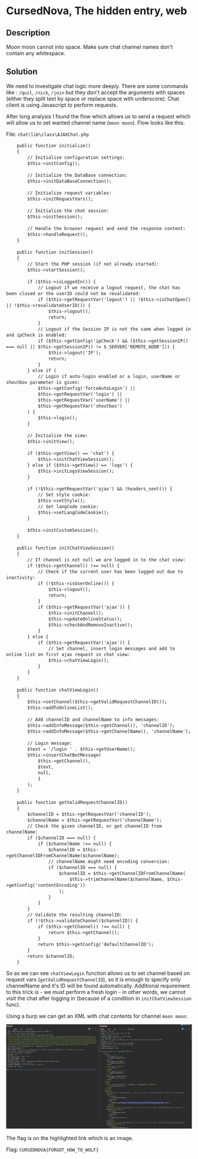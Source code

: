 # CursedNova, The hidden entry, web 

## Description

Moon moon cannot into space. Make sure chat channel names don't contain any whitespace.

## Solution

We need to investigate chat logic more deeply. There are some commands like : `/quit`, `/nick`, `/join` but they don't accept the arguments with spaces (either they split text by space or replace space with underscore).
Chat client is using Javascript to perform requests. 

After long analysis I found the flow which allows us to send a request which will allow us to set wanted channel name (`moon moon`). Flow looks like this:

File: `chat\lib\class\AJAXChat.php`
```
    public function initialize()
    {
        // Initialize configuration settings:
        $this->initConfig();

        // Initialize the DataBase connection:
        $this->initDataBaseConnection();

        // Initialize request variables:
        $this->initRequestVars();

        // Initialize the chat session:
        $this->initSession();

        // Handle the browser request and send the response content:
        $this->handleRequest();
    }
    
    public function initSession()
    {
        // Start the PHP session (if not already started):
        $this->startSession();

        if ($this->isLoggedIn()) {
            // Logout if we receive a logout request, the chat has been closed or the userID could not be revalidated:
            if ($this->getRequestVar('logout') || !$this->isChatOpen() || !$this->revalidateUserID()) {
                $this->logout();
                return;
            }
            // Logout if the Session IP is not the same when logged in and ipCheck is enabled:
            if ($this->getConfig('ipCheck') && ($this->getSessionIP() === null || $this->getSessionIP() != $_SERVER['REMOTE_ADDR'])) {
                $this->logout('IP');
                return;
            }
        } else if (
            // Login if auto-login enabled or a login, userName or shoutbox parameter is given:
            $this->getConfig('forceAutoLogin') ||
            $this->getRequestVar('login') ||
            $this->getRequestVar('userName') ||
            $this->getRequestVar('shoutbox')
        ) {
            $this->login();
        }

        // Initialize the view:
        $this->initView();

        if ($this->getView() == 'chat') {
            $this->initChatViewSession();
        } else if ($this->getView() == 'logs') {
            $this->initLogsViewSession();
        }

        if (!$this->getRequestVar('ajax') && !headers_sent()) {
            // Set style cookie:
            $this->setStyle();
            // Set langCode cookie:
            $this->setLangCodeCookie();
        }

        $this->initCustomSession();
    }

    public function initChatViewSession()
    {
        // If channel is not null we are logged in to the chat view:
        if ($this->getChannel() !== null) {
            // Check if the current user has been logged out due to inactivity:
            if (!$this->isUserOnline()) {
                $this->logout();
                return;
            }
            if ($this->getRequestVar('ajax')) {
                $this->initChannel();
                $this->updateOnlineStatus();
                $this->checkAndRemoveInactive();
            }
        } else {
            if ($this->getRequestVar('ajax')) {
                // Set channel, insert login messages and add to online list on first ajax request in chat view:
                $this->chatViewLogin();
            }
        }
    }
    
    public function chatViewLogin()
    {
        $this->setChannel($this->getValidRequestChannelID());
        $this->addToOnlineList();

        // Add channelID and channelName to info messages:
        $this->addInfoMessage($this->getChannel(), 'channelID');
        $this->addInfoMessage($this->getChannelName(), 'channelName');

        // Login message:
        $text = '/login ' . $this->getUserName();
        $this->insertChatBotMessage(
            $this->getChannel(),
            $text,
            null,
            1
        );
    }
    
    public function getValidRequestChannelID()
    {
        $channelID = $this->getRequestVar('channelID');
        $channelName = $this->getRequestVar('channelName');
        // Check the given channelID, or get channelID from channelName:
        if ($channelID === null) {
            if ($channelName !== null) {
                $channelID = $this->getChannelIDFromChannelName($channelName);
                // channelName might need encoding conversion:
                if ($channelID === null) {
                    $channelID = $this->getChannelIDFromChannelName(
                        $this->trimChannelName($channelName, $this->getConfig('contentEncoding'))
                    );
                }
            }
        }
        // Validate the resulting channelID:
        if (!$this->validateChannel($channelID)) {
            if ($this->getChannel() !== null) {
                return $this->getChannel();
            }
            return $this->getConfig('defaultChannelID');
        }
        return $channelID;
    }
```

So as we can see `chatViewLogin` function allows us to set channel based on request vars (`getValidRequestChannelID`), so it is enough to specify only channelName and it's ID will be found automatically.
Additional requirement to this trick is - we must perform a fresh login - in other words, we cannot visit the chat after logging in (because of a condition in `initChatViewSession` func).


Using a burp we can get an XML with chat contents for channel `moon moon`:

![burp](./img/burp.png)

The flag is on the highlighted link which is an image.

Flag: `CURSEDNOVA{FORGOT_HOW_TO_WOLF}`
